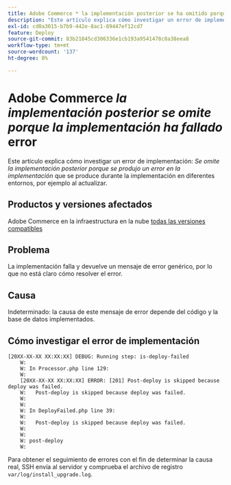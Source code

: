 ```yaml
---
title: Adobe Commerce * la implementación posterior se ha omitido porque la implementación ha fallado * error
description: "Este artículo explica cómo investigar un error de implementación: *La implementación posterior a la implementación se omite porque la implementación falló*"
exl-id: cd0a3015-b7b9-442e-8ac1-89447ef12cd7
feature: Deploy
source-git-commit: 83b21845cd306336e1cb193a9541478c8a38eea8
workflow-type: tm+mt
source-wordcount: '137'
ht-degree: 0%

---
```


# Adobe Commerce *la implementación posterior se omite porque la implementación ha fallado* error

Este artículo explica cómo investigar un error de implementación: *Se omite la implementación posterior porque se produjo un error en la implementación* que se produce durante la implementación en diferentes entornos, por ejemplo al actualizar.

## Productos y versiones afectados

Adobe Commerce en la infraestructura en la nube [todas las versiones compatibles](https://www.adobe.com/content/dam/cc/en/legal/terms/enterprise/pdfs/Adobe-Commerce-Software-Lifecycle-Policy.pdf)

## Problema

La implementación falla y devuelve un mensaje de error genérico, por lo que no está claro cómo resolver el error.

## Causa

Indeterminado: la causa de este mensaje de error depende del código y la base de datos implementados.

## Cómo investigar el error de implementación

```
[20XX-XX-XX XX:XX:XX] DEBUG: Running step: is-deploy-failed
    W:
    W: In Processor.php line 129:
    W:
    [20XX-XX-XX XX:XX:XX] ERROR: [201] Post-deploy is skipped because deploy was failed.
    W:   Post-deploy is skipped because deploy was failed.
    W:
    W:
    W: In DeployFailed.php line 39:
    W:
    W:   Post-deploy is skipped because deploy was failed.
    W:
    W:
    W: post-deploy
    W:
```

Para obtener el seguimiento de errores con el fin de determinar la causa real, SSH envía al servidor y comprueba el archivo de registro `var/log/install_upgrade.log`.
